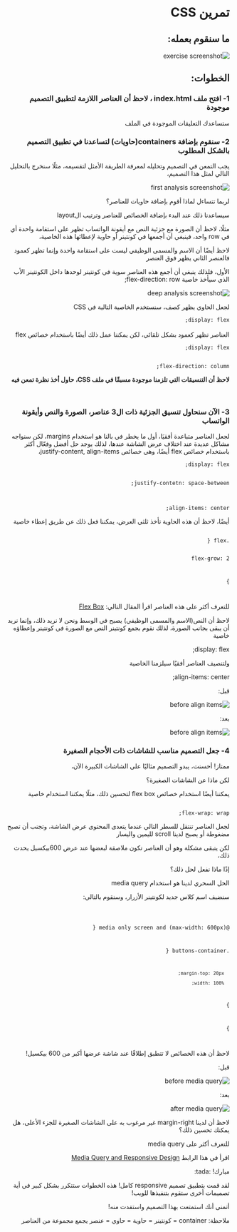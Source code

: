 <body dir="rtl">
<h1 dir="rtl">تمرين CSS</h1>
<h2 dir="rtl">ما سنقوم بعمله: </h2>

![exercise screenshot](/images/css-exercise.png)

<h2 dir="rtl">الخطوات: </h2>
<h3 dir="rtl">1- افتح ملف index.html ، لاحظ أن العناصر اللازمة لتطبيق التصميم موجودة </h3>
<p dir="rtl">
ستساعدك التعليقات الموجودة في الملف
</p>

<h3 dir="rtl">2- سنقوم بإضافة containers(حاويات) لتساعدنا في تطبيق التصميم بالشكل المطلوب</h3>
<p dir="rtl">
يجب التمعن في التصميم وتحليله لمعرفة الطريقة الأمثل لتقسيمه، مثلًا سنخرج بالتحليل التالي لمثل هذا التصميم،
</p>

![first analysis screenshot](/images/css-first-analysis.png)

<p dir="rtl">لربما تتساءل لماذا أقوم بإضافة حاويات للعناصر؟</p>
<p dir="rtl">سيساعدنا ذلك عند البدء بإضافة الخصائص للعناصر وترتيب الlayout </p>
<p dir="rtl">مثلًا، لاحظ أن الصورة مع جزئية النص مع أيقونة الواتساب تظهر على استقامة واحدة أي في row واحد، فينبغي أن أجمعها في كونتينر أو حاوية لإعطائها هذه الخاصية،
</p>

<p dir="rtl">
لاحظ أيضًا أن الاسم والمسمى الوظيفي ليست على استقامة واحدة وإنما تظهر كعمود فالعنصر الثاني يظهر فوق العنصر 
</p>
<p dir="rtl">
الأول، فلذلك ينبغي أن أجمع هذه العناصر سوية في كونتينر لوحدها داخل الكونتينر الأب الذي سيأخذ خاصية flex-direction: row;
</p>

![deep analysis screenshot](/images/css-deep-analysis.png)

<p dir="rtl">
لجعل الحاوي يظهر كصف، سنستخدم الخاصية التالية في CSS
<br>

<code>
display: flex;
</code>

<br>
العناصر تظهر كعمود بشكل تلقائي، لكن يمكننا عمل ذلك أيضًا باستخدام خصائص flex

<br>
<code>
display: flex;

flex-direction: column;
</code>

</p>

<p dir="rtl"><b>لاحظ أن التنسيقات التي تلزمنا موجودة مسبقًا في ملف CSS، حاول أخذ نظرة تمعن فيه</b></p>

<br>
<h3 dir="rtl">3- الآن سنحاول تنسيق الجزئية ذات ال3 عناصر، الصورة والنص وأيقونة الواتساب</h3>
<p dir="rtl">
لجعل العناصر متباعدة أفقيَا، أول ما يخطر في بالنا هو استخدام margins،
لكن سنواجه مشاكل عديدة عند اختلاف عرض الشاشة عندها، لذلك يوجد حل أفضل وفعّال أكثر باستخدام خصائص flex أيضًا،
وهي خصائص justify-content, align-items،
<br>
<code>
display: flex;

justify-contetn: space-between;

align-items: center;
</code>
<br>

<p dir="rtl">
أيضًا، لاحظ أن هذه الحاوية تأخذ ثلثي العرض، يمكننا فعل ذلك عن طريق إعطاء خاصية
</p>

<code>
.flex {

flex-grow: 2

}

</code>

<p dir="rtl">
للتعرف أكثر على هذه العناصر اقرأ المقال التالي:
<a href="https://blog.barmej.com/2020/07/24/flex-box/">Flex Box</a>
</p>

<p dir="rtl">
لاحظ أن النص(الاسم والمسمى الوظيفي) يصبح في الوسط ونحن لا نريد ذلك، وإنما نريد أن يبقى بجانب الصورة،
لذلك نقوم بجمع كونتينر النص مع الصورة في كونتينر وإعطاؤه خاصية
</p>

display: flex;

<p dir="rtl">
ولتنصيف العناصر أفقيًا سيلزمنا الخاصية
</p>

align-items: center;

قبل:

![before align items](/images/before-align-items.PNG)

بعد:

![before align items](/images/after-align-items.PNG)

</p>
<h3 dir="rtl">4- جعل التصميم مناسب للشاشات ذات الأحجام الصغيرة</h3>
<p dir="rtl">
ممتاز! أحسنت، يبدو التصميم مثاليًا على الشاشات الكبيرة الآن،
</p>
<p dir="rtl">
لكن ماذا عن الشاشات الصغيرة؟
</p>
<p dir="rtl">
يمكننا أيضًا استخدام خصائص flex box لتحسين ذلك،
مثلًا يمكننا استخدام خاصية
</p>
<code>
flex-wrap: wrap;
</code>
<p dir="rtl">
لجعل العناصر تنتقل للسطر التالي عندما يتعدى المحتوى عرض الشاشة،
وتجنب أن تصبح مضغوطة أو يصبح لدينا scroll لليمين واليسار
</p>
<p dir="rtl">
لكن يتبقى مشكلة وهو أن العناصر تكون ملاصقة لبعضها
عند عرض
600بيكسيل
يحدث ذلك،
</p>
<p dir="rtl">
إذًا ماذا نفعل لحل ذلك؟
</p>
<p dir="rtl">
الحل السحري لدينا هو استخدام
media query
</p>

<p dir="rtl">
سنضيف اسم كلاس جديد لكونتينر الأزرار، وسنقوم بالتالي:
</p>

<code>

@media only screen and (max-width: 600px) {

.buttons-container {

      margin-top: 20px;

      width: 100%;

}

}

</code>

<p dir="rtl">
لاحظ أن هذه الخصائص لا تتطبق إطلاقًا عند شاشة عرضها أكبر من 600 بيكسيل!
</p>

<p dir="rtl">
قبل:
</p>

![before media query](/images/before-media-query.PNG)

<p dir="rtl">
بعد:
</p>

![after media query](/images/after-media-query.PNG)

<p dir="rtl">
لاحظ أن لدينا margin-right غير مرغوب به على الشاشات الصغيرة للجزء الأعلى،
هل يمكنك تحسين ذلك؟
</p>

<p dir="rtl">
للتعرف أكثر على media query
</p>

<p dir="rtl">
اقرأ في هذا الرابط
<a href="https://www.w3schools.com/css/css_rwd_mediaqueries.asp">Media Query and Responsive Design</a>
</p>

<p dir="rtl">
مبارك! :tada:
</p>

<p dir="rtl">
لقد قمت بتطبيق تصميم responsive كامل!
هذه الخطوات ستتكرر بشكل كبير في أية تصميمات أخرى ستقوم بتنفيذها للويب!
</p>

<p dir="rtl">
أتمنى أنك استمتعت بهذا التصميم واستفدت منه!
</p>

<p dir="rtl">
ملاحظة: 
container = كونتينر = حاوية = حاوي = عنصر يجمع مجموعة من العناصر
</p>
</body>
